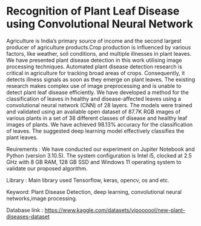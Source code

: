 # Recognition of Plant Leaf Disease using Convolutional Neural Network
Agriculture is India’s primary source of income and the second largest producer of agriculture products.Crop production is influenced by various factors, like weather, soil conditions, and multiple illnesses in plant leaves. We have presented plant disease detection in this work utilising image processing techniques. Automated plant disease detection research is critical in agriculture for tracking broad areas of crops. Consequently, it detects illness signals as soon as they emerge on plant leaves. The existing research makes complex use of image preprocessing and is unable to detect plant leaf disease efficiently. We have developed a method for the classification of leaves in healthy and disease-affected leaves using a convolutional neural network (CNN) of 28 layers. The models were trained and validated using an available open dataset of  87.7K RGB images of various plants in a set of 38 different classes of disease and healthy leaf images of plants. We have achieved  98.13\% accuracy for the classification of leaves. The suggested deep learning model effectively classifies the plant leaves.

Reuirements : We have conducted our experiment on Jupiter Notebook and Python (version 3.10.5). The system configuration is Intel i5, clocked at 2.5 GHz with 8 GB RAM, 128 GB SSD and Windows 11 operating system to validate our proposed algorithm.

Library : Main library used Tensorflow, keras, opencv, os and etc.

Keyword: Plant Disease Detection, deep learning, convolutional neural networks,image processing.

Database link : https://www.kaggle.com/datasets/vipoooool/new-plant-diseases-dataset
